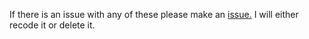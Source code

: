 If there is an issue with any of these please make an [issue.](https://github.com/porcupine62/Blooket-Cheats/issues) I will either recode it or delete it.